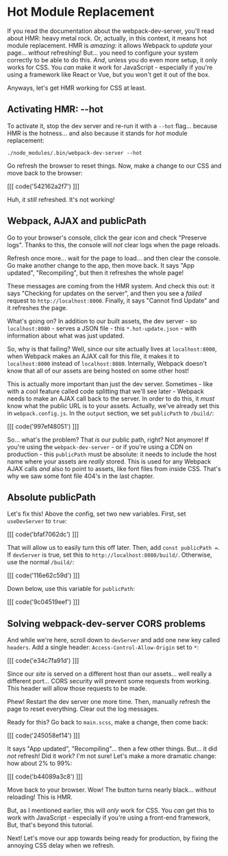 # Hot Module Replacement

If you read the documentation about the webpack-dev-server, you'll read about HMR:
heavy metal rock. Or, actually, in this context, it means hot module replacement.
HMR is *amazing*: it allows Webpack to *update* your page... *without* refreshing!
But... you need to configure your system correctly to be able to do this. *And*,
unless you do even more setup, it only works for CSS. You *can* make it work for
JavaScript - especially if you're using a framework like React or Vue, but you won't
get it out of the box.

Anyways, let's get HMR working for CSS at least.

## Activating HMR: --hot

To activate it, stop the dev server and re-run it with a `--hot` flag... because
HMR is the hotness... and also because it stands for *hot* module replacement:

```terminal-silent
./node_modules/.bin/webpack-dev-server --hot
```

Go refresh the browser to reset things. Now, make a change to our CSS and move back
to the browser:

[[[ code('542162a2f7') ]]]

Huh, it *still* refreshed. It's not working!

## Webpack, AJAX and publicPath

Go to your browser's console, click the gear icon and check "Preserve logs". Thanks
to this, the console will *not* clear logs when the page reloads.

Refresh once more... wait for the page to load... and then clear the console. Go
make another change to the app, then move back. It says "App updated", "Recompiling",
but then it refreshes the whole page!

These messages are coming from the HMR system. And check this out: it says
"Checking for updates on the server", and then you see a *failed* request to
`http://localhost:8000`. Finally, it says "Cannot find Update" and it refreshes
the page.

What's going on? In addition to our built assets, the dev server - so `localhost:8080` -
serves a JSON file - this `*.hot-update.json` - with information about what was just
updated.

So, why is that failing? Well, since our site actually lives at `localhost:8000`,
when Webpack makes an AJAX call for this file, it makes it to `localhost:8000` instead
of `localhost:8080`. Internally, Webpack doesn't know that all of our assets are
being hosted on some other host!

This is actually more important than just the dev server. Sometimes - like with a
cool feature called code splitting that we'll see later - Webpack needs to make an
AJAX call back to the server. In order to do this, it *must* know what the public
URL is to your assets. Actually, we've already set this in `webpack.config.js`. In
the `output` section, we set `publicPath` to `/build/`:

[[[ code('997ef48051') ]]]

So... what's the problem? That *is* our public path, right? Not anymore! If you're
using the `webpack-dev-server` - or if you're using a CDN on production - this
`publicPath` must be absolute: it needs to include the host name where your assets
are *really* stored. This is used for any Webpack AJAX calls *and* also to point
to assets, like font files from inside CSS. That's why we saw some font file 404's
in the last chapter.

## Absolute publicPath

Let's fix this! Above the config, set two new variables. First, set `useDevServer`
to `true`:

[[[ code('bfaf7062dc') ]]]

That will allow us to easily turn this off later. Then, add `const publicPath =`.
If `devServer` is true, set this to `http://localhost:8080/build/`. Otherwise,
use the normal `/build/`:

[[[ code('116e62c59d') ]]]

Down below, use this variable for `publicPath`:

[[[ code('9c04519eef') ]]]

## Solving webpack-dev-server CORS problems

And while we're here, scroll down to `devServer` and add one new key called `headers`.
Add a single header: `Access-Control-Allow-Origin` set to `*`:

[[[ code('e34c7fa91d') ]]]

Since our *site* is served on a different host than our assets... well really a different
port... CORS security will prevent some requests from working. This header will
allow those requests to be made.

Phew! Restart the dev server one more time. Then, manually refresh the page to reset
everything. Clear out the log messages.

Ready for this? Go back to `main.scss`, make a change, then come back:

[[[ code('245058ef14') ]]]

It says "App updated", "Recompiling"... then a few other things. But... it did *not*
refresh! Did it work? I'm not sure! Let's make a more dramatic change: how about
2% to 99%:

[[[ code('b44089a3c8') ]]]

Move back to your browser. Wow! The button turns nearly black... *without* reloading!
This is HMR.

But, as I mentioned earlier, this will *only* work for CSS. You *can* get this to
work with JavaScript - especially if you're using a front-end framework, But, that's
beyond this tutorial.

Next! Let's move our app towards being ready for production, by fixing the annoying
CSS delay when we refresh.
